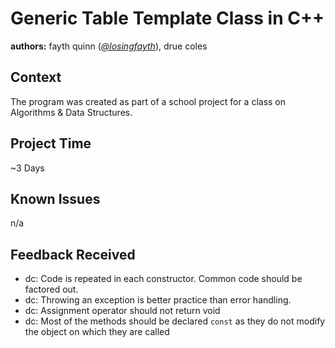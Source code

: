 # Generic Table Template Class in C++
**authors:** fayth quinn ([*@losingfayth*](https://github.com/losingfayth)), drue coles

## Context
The program was created as part of a school project for a class on Algorithms & Data Structures.

## Project Time
~3 Days

## Known Issues
n/a

## Feedback Received

* dc: Code is repeated in each constructor. Common code should be factored out.
* dc: Throwing an exception is better practice than error handling.
* dc: Assignment operator should not return void
* dc: Most of the methods should be declared `const` as they do not modify the object on which they are called